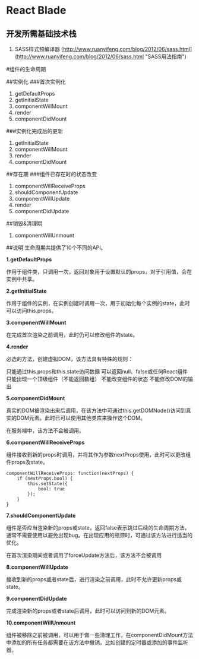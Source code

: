 # React Blade

## 开发所需基础技术栈
1. SASS样式预编译器 [http://www.ruanyifeng.com/blog/2012/06/sass.html](http://www.ruanyifeng.com/blog/2012/06/sass.html "SASS用法指南")

#组件的生命周期

##实例化
###首次实例化

1. getDefaultProps
2. getInitialState
3. componentWillMount
4. render
5. componentDidMount

###实例化完成后的更新

1. getInitialState
2. componentWillMount
3. render
4. componentDidMount

##存在期
###组件已存在时的状态改变

1. componentWillReceiveProps
2. shouldComponentUpdate
3. componentWillUpdate
4. render
5. componentDidUpdate

##销毁&清理期

1. componentWillUnmount

##说明
生命周期共提供了10个不同的API。

**1.getDefaultProps**

作用于组件类，只调用一次，返回对象用于设置默认的props，对于引用值，会在实例中共享。

**2.getInitialState**

作用于组件的实例，在实例创建时调用一次，用于初始化每个实例的state，此时可以访问this.props。

**3.componentWillMount**

在完成首次渲染之前调用，此时仍可以修改组件的state。

**4.render**

必选的方法，创建虚拟DOM，该方法具有特殊的规则：

只能通过this.props和this.state访问数据
可以返回null、false或任何React组件
只能出现一个顶级组件（不能返回数组）
不能改变组件的状态
不能修改DOM的输出

**5.componentDidMount**

真实的DOM被渲染出来后调用，在该方法中可通过this.getDOMNode()访问到真实的DOM元素。此时已可以使用其他类库来操作这个DOM。

在服务端中，该方法不会被调用。

**6.componentWillReceiveProps**

组件接收到新的props时调用，并将其作为参数nextProps使用，此时可以更改组件props及state。

    componentWillReceiveProps: function(nextProps) {
        if (nextProps.bool) {
            this.setState({
                bool: true
            });
        }
    }

**7.shouldComponentUpdate**

组件是否应当渲染新的props或state，返回false表示跳过后续的生命周期方法，通常不需要使用以避免出现bug。在出现应用的瓶颈时，可通过该方法进行适当的优化。

在首次渲染期间或者调用了forceUpdate方法后，该方法不会被调用

**8.componentWillUpdate**

接收到新的props或者state后，进行渲染之前调用，此时不允许更新props或state。

**9.componentDidUpdate**

完成渲染新的props或者state后调用，此时可以访问到新的DOM元素。

**10.componentWillUnmount**

组件被移除之前被调用，可以用于做一些清理工作，在componentDidMount方法中添加的所有任务都需要在该方法中撤销，比如创建的定时器或添加的事件监听器。
